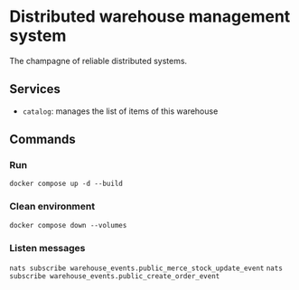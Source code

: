 # Distributed warehouse management system

The champagne of reliable distributed systems.

## Services

- `catalog`: manages the list of items of this warehouse

## Commands

### Run

`docker compose up -d --build`

### Clean environment

`docker compose down --volumes`

### Listen messages

`nats subscribe warehouse_events.public_merce_stock_update_event`
`nats subscribe warehouse_events.public_create_order_event`
